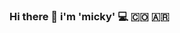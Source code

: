 ### Hi there 👋 i'm 'micky' 💻 🇨🇴 🇦🇷
<!--
**mickyrendon/mickyrendon** is a ✨ _special_ ✨ repository because its `README.md` (this file) appears on your GitHub profile.

Here are some ideas to get you started:

- 🔭 I’m currently working on personal proyects as mi own webpage, [bensof-estampados](https://mickyrendon.github.io/bensof-estampados/) and [elSistema]()
- 🌱 I’m currently learning ...
- 👯 I’m looking to collaborate on ...
- 🤔 I’m looking for help with ...
- 💬 Ask me about ...
- 📫 How to reach me: ...
- 😄 Pronouns: ...
- ⚡ Fun fact: ...
-->
